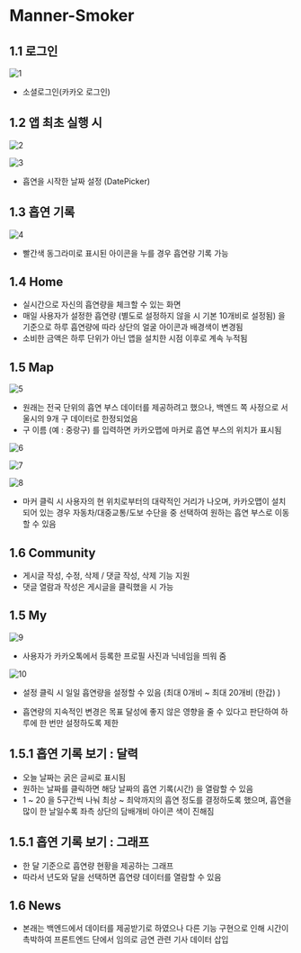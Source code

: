 
# Manner-Smoker

## 1.1 로그인
![1](https://user-images.githubusercontent.com/45986958/184149883-b04e1b22-bece-42ff-af03-3279705150a7.png)

- 소셜로그인(카카오 로그인)

## 1.2 앱 최초 실행 시
![2](https://user-images.githubusercontent.com/45986958/184150324-98b8276e-e380-4064-a68d-94728abd9780.png)

![3](https://user-images.githubusercontent.com/45986958/184150693-5ebc3c4c-f6f4-4729-873c-b59d5b90c884.png)

- 흡연을 시작한 날짜 설정 (DatePicker)

## 1.3 흡연 기록
![4](https://user-images.githubusercontent.com/45986958/184154011-b8ad4a15-9dd3-483a-9a6f-78aa386a06c3.png)

- 빨간색 동그라미로 표시된 아이콘을 누를 경우 흡연량 기록 가능

## 1.4 Home
- 실시간으로 자신의 흡연량을 체크할 수 있는 화면
- 매일 사용자가 설정한 흡연량 (별도로 설정하지 않을 시 기본 10개비로 설정됨) 을 기준으로 하루 흡연량에 따라 상단의 얼굴 아이콘과 배경색이 변경됨
- 소비한 금액은 하루 단위가 아닌 앱을 설치한 시점 이후로 계속 누적됨 

## 1.5 Map
![5](https://user-images.githubusercontent.com/45986958/184153340-75f3e026-9cc3-4c9d-aaae-995b9652bdd0.png)

- 원래는 전국 단위의 흡연 부스 데이터를 제공하려고 했으나, 백엔드 쪽 사정으로 서울시의 9개 구 데이터로 한정되었음
- 구 이름 (예 : 중랑구) 를 입력하면 카카오맵에 마커로 흡연 부스의 위치가 표시됨

![6](https://user-images.githubusercontent.com/45986958/184153361-f81680b1-deab-439c-bdeb-3eedf8007b2e.png)

![7](https://user-images.githubusercontent.com/45986958/184153385-08f141e3-dd3f-4a53-ac94-4eead4f16242.png)

![8](https://user-images.githubusercontent.com/45986958/184153427-7d9eea30-a93f-4812-86d4-e0bdb3caf596.png)

- 마커 클릭 시 사용자의 현 위치로부터의 대략적인 거리가 나오며, 카카오맵이 설치되어 있는 경우 자동차/대중교통/도보 수단을 중 선택하여 원하는 흡연 부스로 이동할 수 있음

## 1.6 Community
- 게시글 작성, 수정, 삭제 / 댓글 작성, 삭제 기능 지원
- 댓글 열람과 작성은 게시글을 클릭했을 시 가능

## 1.5 My
![9](https://user-images.githubusercontent.com/45986958/184153445-e581c7c5-38b3-4a90-ab26-9515a3ee18bf.png)

- 사용자가 카카오톡에서 등록한 프로필 사진과 닉네임을 띄워 줌

![10](https://user-images.githubusercontent.com/45986958/184153460-5b278be2-4d79-46c3-bdad-7b9a01a3e104.png)
- 설정 클릭 시 일일 흡연량을 설정할 수 있음 (최대 0개비 ~ 최대 20개비 (한갑) )

- 흡연량의 지속적인 변경은 목표 달성에 좋지 않은 영향을 줄 수 있다고 판단하여 하루에 한 번만 설정하도록 제한

## 1.5.1 흡연 기록 보기 : 달력
- 오늘 날짜는 굵은 글씨로 표시됨
- 원하는 날짜를 클릭하면 해당 날짜의 흡연 기록(시간) 을 열람할 수 있음
- 1 ~ 20 을 5구간씩 나눠 최상 ~ 최악까지의 흡연 정도를 결정하도록 했으며, 흡연을 많이 한 날일수록 좌측 상단의 담배개비 아이콘 색이 진해짐

## 1.5.1 흡연 기록 보기 : 그래프
- 한 달 기준으로 흡연량 현황을 제공하는 그래프
- 따라서 년도와 달을 선택하면 흡연량 데이터를 열람할 수 있음

## 1.6 News
- 본래는 백엔드에서 데이터를 제공받기로 하였으나 다른 기능 구현으로 인해 시간이 촉박하여 프론트엔드 단에서 임의로 금연 관련 기사 데이터 삽입



